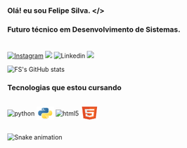 ### Olá! eu sou Felipe Silva. </>

### Futuro técnico em Desenvolvimento de Sistemas.

#

[![Instagram](https://img.shields.io/badge/Instagram-E4405F?style=for-the-badge&logo=instagram&logoColor=white)](https://instagram.com/fellipe_125)
<a href = "https://m.facebook.com/fellipe.sillva.96995"><img src="https://img.shields.io/badge/Facebook-1877F2?style=for-the-badge&logo=facebook&logoColor=white" target="_blank"></a>
![Linkedin](https://img.shields.io/badge/LinkedIn-0077B5?style=for-the-badge&logo=linkedin&logoColor=white)
 <a href = "mailto:fellipesilva157@hotmail.com.tech"><img src="https://img.shields.io/badge/Gmail-D14836?style=for-the-badge&logo=gmail&logoColor=white" target="_blank"></a>

![FS's GitHub stats](https://github-readme-stats.vercel.app/api?username=fellipe157&show_icons=true&theme=green)
### Tecnologias que estou cursando

<div style="display: inline_block"><br/>

 <img align="center" alt="python" src="https://img.shields.io/badge/Python-14354C?style=for-the-badge&logo=python&logoColor=white" />
 <img align="center" alt="Rafa-Python" height="30" width="40" src="https://raw.githubusercontent.com/devicons/devicon/master/icons/python/python-original.svg">
 <img align="center" alt="html5" src="https://img.shields.io/badge/HTML5-E34F26?style=for-the-badge&logo=html5&logoColor=white" />
 <img align="center" alt="Rafa-HTML" height="30" width="40" src="https://raw.githubusercontent.com/devicons/devicon/master/icons/html5/html5-original.svg">
</div><br/>

![Snake animation](https://github.com/rafaballerini2/rafaballerini2/blob/output/github-contribution-grid-snake.svg)
